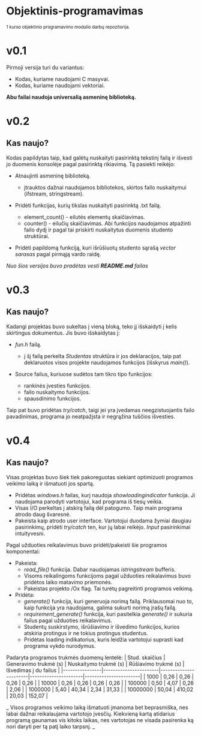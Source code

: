 # Objektinis-programavimas
<sub>1 kurso objektinio programavimo modulio darbų repozitorija.</sub>

# v0.1
Pirmoji versija turi du variantus:

- Kodas, kuriame naudojami C masyvai.
- Kodas, kuriame naudojami vektoriai.

**Abu failai naudoja universalią asmeninę biblioteką.**

# v0.2
## Kas naujo?
Kodas papildytas taip, kad galėtų nuskaityti pasirinktą tekstinį failą ir išvesti jo duomenis konsolėje pagal pasirinktą rikiavimą.
Tą pasiekti reikėjo:

- Atnaujinti asmeninę biblioteką.
  - įtrauktos dažnai naudojamos bibliotekos, skirtos failo nuskaitymui (ifstream, stringstream).

- Pridėti funkcijas, kurių tikslas nuskaityti pasirinktą .txt failą.
  - element_count() - eilutės elementų skaičiavimas. 
  - counter() - eilučių skaičiavimas. Abi funkcijos naudojamos atpažinti failo dydį ir pagal tai priskirti nuskaitytus duomenis studento struktūrai.

- Pridėti papildomą funkciją, kuri išrūšiuotų studento sąrašą *vector<Studentas> sarasas* pagal pirmąją vardo raidę.

*Nuo šios versijos buvo pradėtas vesti ***README.md*** failas*
# v0.3
## Kas naujo?
Kadangi projektas buvo sukeltas į vieną bloką, teko jį išskaidyti į kelis skirtingus dokumentus.
Jis buvo išskaidytas į:

- *fun.h* failą.
  - į šį failą perkelta *Studentas* struktūra ir jos deklaracijos, taip pat deklaruotos visos projekte naudojamos funkcijos (išskyrus *main()*).

- Source failus, kuriuose sudėtos tam tikro tipo funkcijos:
  - rankinės įvesties funkcijos.
  - failo nuskaitymo funkcijos.
  - spausdinimo funkcijos.
  
Taip pat buvo pridėtas *try/catch*, taigi jei yra įvedamas neegzistuojantis failo pavadinimas, programa jo neatpažįsta ir negrąžina tuščios išvesties.
  
# v0.4
## Kas naujo?
Visas projektas buvo šiek tiek pakoreguotas siekiant optimizuoti programos veikimo laiką ir išmatuoti jos spartą. 
- Pridėtas *windows.h* failas, kurį naudoja _showloadingindicator_ funkcija. Ji naudojama parodyti vartotojui, kad programa iš tiesų veikia.
- Visas I/O perkeltas į atskirą failą dėl patogumo. Taip main programa atrodo daug švaresnė.
- Pakeista kaip atrodo user interface. Vartotojui duodama žymiai daugiau pasirinkimų, pridėti *try/catch* ten, kur jų labai reikėjo. *Input* pasirinkimai intuityvesni.

Pagal užduoties reikalavimus buvo pridėti/pakeisti šie programos komponentai:
- Pakeista:
  - *read_file()* funkcija. Dabar naudojamas *istringstream* bufferis.
  - Visoms reikalingoms funkcijoms pagal užduoties reikalavimus buvo pridėtos laiko matavimo priemonės.
  - Pakeistas projekto /Ox flag. Tai turėtų pagreitinti programos veikimą.
- Pridėta:
  - *generate()* funkcija, kuri generuoja norimą failą. Priklausomai nuo to, kaip funkcija yra naudojama, galima sukurti norimą įrašų failą.
  - *requirement_generate()* funkcija, kuri pasitelkia *generate()* ir sukuria failus pagal užduoties reikalavimus.
  - Studentų suskirstymo, išrūšiavimo ir išvedimo funkcijos, kurios atskiria protingus ir ne tokius protingus studentus.
  - Pridėtas loading indikatorius, kuris leidžia vartotojui suprasti kad programa vykdo nurodymus.
  
Padaryta programos trukmės duomenų lentelė:
| Stud. skaičius | Generavimo trukmė (s) | Nuskaitymo trukmė (s) | Rūšiavimo trukmė (s) | Išvedimas į du failus |
|----------------|-----------------------|-----------------------|----------------------|-----------------------|
| 1000           | 0,26                  | 0,26                  | 0,26                 | 0,26                  |
| 10000          | 0,26                  | 0,26                  | 0,26                 | 0,26                  |
| 100000         | 0,50                  | 4,07                  | 0,26                 | 2,06                  |
| 1000000        | 5,40                  | 40,34                 | 2,34                 | 31,33                 |
| 10000000       | 50,04                 | 410,02                | 20,03                | 152,07                |
  
_ Visos programos veikimo laiką išmatuoti įmanoma bet beprasmiška, nes labai dažnai reikalaujama vartotojo įvesčių. Kiekvieną kartą atidarius programą gaunamas vis kitoks laikas, nes vartotojas ne visada pasirenka ką nori daryti per tą patį laiko tarpsnį. _
  
  

  
